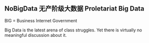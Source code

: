 ## NoBigData 无产阶级大数据 Proletariat Big Data

BIG = Business Internet Government

Big Data is the latest arena of class struggles. Yet there is virtually no meaningful discussion about it.
